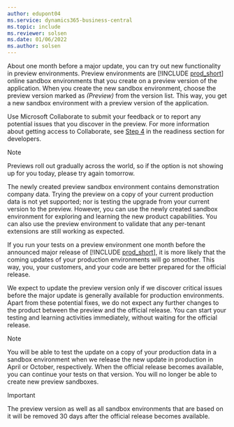 ```yaml
---
author: edupont04
ms.service: dynamics365-business-central
ms.topic: include
ms.reviewer: solsen
ms.date: 01/06/2022
ms.author: solsen
---
```

About one month before a major update, you can try out new functionality in preview environments. Preview environments are [!INCLUDE [prod_short](prod_short.md)] online sandbox environments that you create on a preview version of the application. When you create the new sandbox environment, choose the preview version marked as *(Preview)* from the version list. This way, you get a new sandbox environment with a preview version of the application.  

Use Microsoft Collaborate to submit your feedback or to report any potential issues that you discover in the preview. For more information about getting access to Collaborate, see [Step 4](../readiness/get-started.md#step-4-getting-access-to-preview-bits) in the readiness section for developers.

> [!NOTE]
> Previews roll out gradually across the world, so if the option is not showing up for you today, please try again tomorrow.

The newly created preview sandbox environment contains demonstration company data. Trying the preview on a copy of your current production data is not yet supported; nor is testing the upgrade from your current version to the preview. However, you can use the newly created sandbox environment for exploring and learning the new product capabilities. You can also use the preview environment to validate that any per-tenant extensions are still working as expected.

If you run your tests on a preview environment one month before the announced major release of [!INCLUDE [prod_short](prod_short.md)], it is more likely that the coming updates of your production environments will go smoother. This way, you, your customers, and your code are better prepared for the official release.

We expect to update the preview version only if we discover critical issues before the major update is generally available for production environments. Apart from these potential fixes, we do not expect any further changes to the product between the preview and the official release. You can start your testing and learning activities immediately, without waiting for the official release.

> [!NOTE]
> You will be able to test the update on a copy of your production data in a sandbox environment when we release the new update in production in April or October, respectively. When the official release becomes available, you can continue your tests on that version. You will no longer be able to create new preview sandboxes.  

> [!IMPORTANT]
> The preview version as well as all sandbox environments that are based on it will be removed 30 days after the official release becomes available.  
